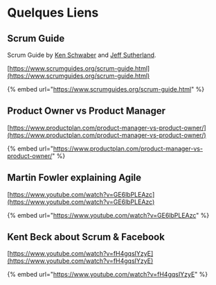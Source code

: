 # Quelques Liens

## Scrum Guide

Scrum Guide by [Ken Schwaber](https://twitter.com/kschwaber) and [Jeff Sutherland](https://twitter.com/jeffsutherland).

[https://www.scrumguides.org/scrum-guide.html](https://www.scrumguides.org/scrum-guide.html)

{% embed url="https://www.scrumguides.org/scrum-guide.html" %}

## Product Owner vs Product Manager

[https://www.productplan.com/product-manager-vs-product-owner/](https://www.productplan.com/product-manager-vs-product-owner/)

{% embed url="https://www.productplan.com/product-manager-vs-product-owner/" %}

## Martin Fowler explaining Agile

[https://www.youtube.com/watch?v=GE6lbPLEAzc](https://www.youtube.com/watch?v=GE6lbPLEAzc)

{% embed url="https://www.youtube.com/watch?v=GE6lbPLEAzc" %}



## Kent Beck about Scrum & Facebook

[https://www.youtube.com/watch?v=fH4gqsIYzyE](https://www.youtube.com/watch?v=fH4gqsIYzyE)

{% embed url="https://www.youtube.com/watch?v=fH4gqsIYzyE" %}



